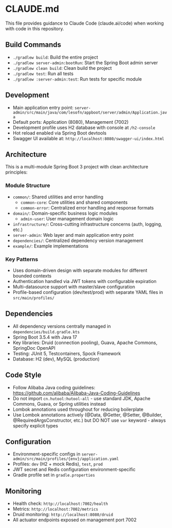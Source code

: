 # CLAUDE.md

This file provides guidance to Claude Code (claude.ai/code) when working with code in this repository.

## Build Commands

- `./gradlew build`: Build the entire project
- `./gradlew server-admin:bootRun`: Start the Spring Boot admin server
- `./gradlew clean build`: Clean build the project
- `./gradlew test`: Run all tests
- `./gradlew :server-admin:test`: Run tests for specific module

## Development

- Main application entry point: `server-admin/src/main/java/com/lesofn/appboot/server/admin/Application.java`
- Default ports: Application (8080), Management (7002)
- Development profile uses H2 database with console at `/h2-console`
- Hot reload enabled via Spring Boot devtools
- Swagger UI available at: `http://localhost:8080/swagger-ui/index.html`

## Architecture

This is a multi-module Spring Boot 3 project with clean architecture principles:

### Module Structure
- `common/`: Shared utilities and error handling
  - `common-core`: Core utilities and shared components
  - `common-error`: Centralized error handling and response formats
- `domain/`: Domain-specific business logic modules
  - `admin-user`: User management domain logic
- `infrastructure/`: Cross-cutting infrastructure concerns (auth, logging, etc.)
- `server-admin`: Web layer and main application entry point
- `dependencies/`: Centralized dependency version management
- `example/`: Example implementations

### Key Patterns
- Uses domain-driven design with separate modules for different bounded contexts
- Authentication handled via JWT tokens with configurable expiration
- Multi-datasource support with master/slave configuration
- Profile-based configuration (dev/test/prod) with separate YAML files in `src/main/profiles/`

## Dependencies

- All dependency versions centrally managed in `dependencies/build.gradle.kts`
- Spring Boot 3.5.4 with Java 17
- Key libraries: Druid (connection pooling), Guava, Apache Commons, SpringDoc OpenAPI
- Testing: JUnit 5, Testcontainers, Spock Framework
- Database: H2 (dev), MySQL (production)

## Code Style

- Follow Alibaba Java coding guidelines: https://github.com/alibaba/Alibaba-Java-Coding-Guidelines
- Do not import `cn.hutool:hutool-all` - use standard JDK, Apache Commons, Guava, or Spring utilities instead
- Lombok annotations used throughout for reducing boilerplate
- Use Lombok annotations actively (@Data, @Getter, @Setter, @Builder, @RequiredArgsConstructor, etc.) but DO NOT use `var` keyword - always specify explicit types

## Configuration

- Environment-specific configs in `server-admin/src/main/profiles/{env}/application.yaml`
- Profiles: `dev` (H2 + mock Redis), `test`, `prod`
- JWT secret and Redis configuration environment-specific
- Gradle profile set in `gradle.properties`

## Monitoring

- Health check: `http://localhost:7002/health`
- Metrics: `http://localhost:7002/metrics`
- Druid monitoring: `http://localhost:8080/druid`
- All actuator endpoints exposed on management port 7002